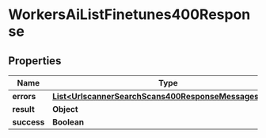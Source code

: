 

# WorkersAiListFinetunes400Response


## Properties

| Name | Type | Description | Notes |
|------------ | ------------- | ------------- | -------------|
|**errors** | [**List&lt;UrlscannerSearchScans400ResponseMessagesInner&gt;**](UrlscannerSearchScans400ResponseMessagesInner.md) |  |  |
|**result** | **Object** |  |  |
|**success** | **Boolean** |  |  |



